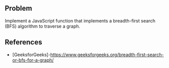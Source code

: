 ## Problem

Implement a JavaScript function that implements a breadth-first search (BFS) algorithm to traverse a graph.


## References

- [GeeksforGeeks]-https://www.geeksforgeeks.org/breadth-first-search-or-bfs-for-a-graph/
